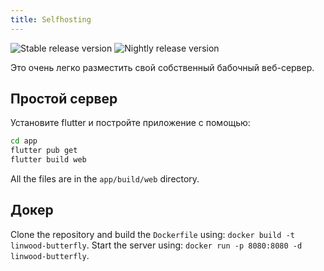 ```yaml
---
title: Selfhosting
---
```


![Stable release version](https://img.shields.io/badge/dynamic/yaml?color=c4840d\&label=Stable\&query=%24.version\&url=https%3A%2F%2Fraw.githubusercontent.com%2FLinwoodDev%2Fbutterfly%2Fstable%2Fapp%2Fpubspec.yaml\&style=for-the-badge)
![Nightly release version](https://img.shields.io/badge/dynamic/yaml?color=f7d28c\&label=Nightly\&query=%24.version\&url=https%3A%2F%2Fraw.githubusercontent.com%2FLinwoodDev%2Fbutterfly%2Fnightly%2Fapp%2Fpubspec.yaml\&style=for-the-badge)

Это очень легко разместить свой собственный бабочный веб-сервер.

## Простой сервер

Установите flutter и постройте приложение с помощью:

```bash
cd app
flutter pub get
flutter build web
```

All the files are in the `app/build/web` directory.

## Докер

Clone the repository and build the `Dockerfile` using: `docker build -t linwood-butterfly`.
Start the server using: `docker run -p 8080:8080 -d linwood-butterfly`.
